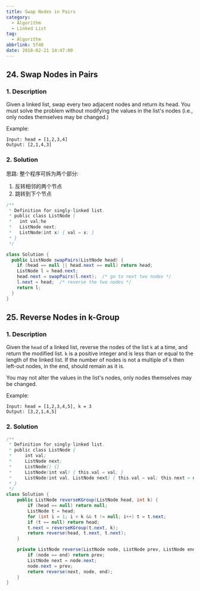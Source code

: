 ```yaml
---
title: Swap Nodes in Pairs
category:
  - Algorithm
  - Linked List
tag:
  - Algorithm
abbrlink: 5f48
date: 2018-02-21 14:47:00
---
```


## 24. Swap Nodes in Pairs
### 1. Description
Given a linked list, swap every two adjacent nodes and return its head. You must solve the problem without modifying the values in the list's nodes (i.e., only nodes themselves may be changed.)

Example:
```
Input: head = [1,2,3,4]
Output: [2,1,4,3]
```

### 2. Solution
思路: 整个程序可拆为两个部分:
1. 反转相邻的两个节点
2. 跳转到下个节点

```java
/**
 * Definition for singly-linked list.
 * public class ListNode {
 *   int val;he
 *   ListNode next;
 *   ListNode(int x) { val = x; }
 * }
 */

class Solution {
  public ListNode swapPairs(ListNode head) {
    if (head == null || head.next == null) return head;
    ListNode l = head.next;
    head.next = swapPairs(l.next);  /* go to next two nodes */
    l.next = head;  /* reverse the two nodes */
    return l;
  }
}
```


## 25. Reverse Nodes in k-Group
### 1. Description
Given the `head` of a linked list, reverse the nodes of the list `k` at a time, and return the modified list.
`k` is a positive integer and is less than or equal to the length of the linked list. If the number of nodes is not a multiple of `k` then left-out nodes, in the end, should remain as it is.

You may not alter the values in the list's nodes, only nodes themselves may be changed.

Example:
```
Input: head = [1,2,3,4,5], k = 3
Output: [3,2,1,4,5]
```

### 2. Solution
```java
/**
 * Definition for singly-linked list.
 * public class ListNode {
 *     int val;
 *     ListNode next;
 *     ListNode() {}
 *     ListNode(int val) { this.val = val; }
 *     ListNode(int val, ListNode next) { this.val = val; this.next = next; }
 * }
 */
class Solution {
    public ListNode reverseKGroup(ListNode head, int k) {
        if (head == null) return null;
        ListNode t = head;
        for (int i = 1; i < k && t != null; i++) t = t.next;
        if (t == null) return head;
        t.next = reverseKGroup(t.next, k);
        return reverse(head, t.next, t.next);
    }

    private ListNode reverse(ListNode node, ListNode prev, ListNode end) {
        if (node == end) return prev;
        ListNode next = node.next;
        node.next = prev;
        return reverse(next, node, end);
    }
}
```
